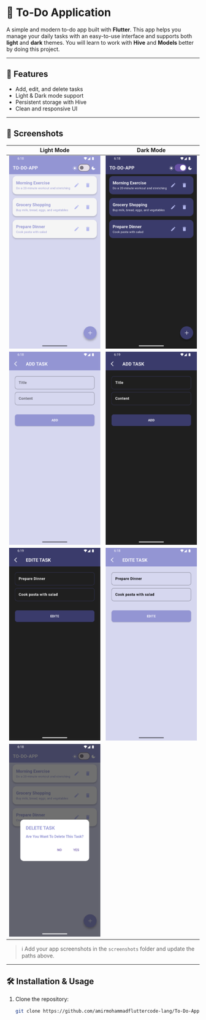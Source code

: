 # 📝 To-Do Application

A simple and modern to-do app built with **Flutter**.
This app helps you manage your daily tasks with an easy-to-use interface and supports both **light** and **dark** themes.
You will learn to work with **Hive** and **Models** better by doing this project.

---

## 🚀 Features
- Add, edit, and delete tasks
- Light & Dark mode support
- Persistent storage with Hive
- Clean and responsive UI

---

## 📸 Screenshots

| Light Mode | Dark Mode |
|------------|-----------|
| ![Light Screenshot](assets/ScreenShot/LightPage.png) | ![Dark Screenshot](assets/ScreenShot/DarkPage.png) |
| ![Light Screenshot](assets/ScreenShot/AddTask.png) | ![Dark Screenshot](assets/ScreenShot/DarkPageAdd.png) |
| ![Light Screenshot](assets/ScreenShot/DarkPageEdite.png) | ![Dark Screenshot](assets/ScreenShot/Edit_Task.png) |
| ![Light Screenshot](assets/ScreenShot/Delete_Task.png) |

> ℹ️ Add your app screenshots in the `screenshots` folder and update the paths above.

---

## 🛠️ Installation & Usage
1. Clone the repository:
   ```bash
   git clone https://github.com/amirmohammadfluttercode-lang/To-Do-Application.git
